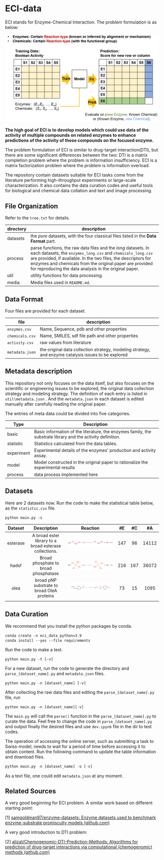 # ECI-data
ECI stands for Enzyme-Chemical Interaction. The problem formulation is as below:

![problem_formulation](media/problem_formulation.png)

**The high goal of ECI is to develop models which could use data of the activity of multiple compounds on related enzymes to enhance predictions of the activity of these compounds on the focused enzyme.** 

The problem formulation of ECI is similar to drug-target interaction(DTI), but there are some significant differences between the two:  DTI is a matrix completion problem where the problem is information insufficiency. ECI is a matrix factorization problem where the problem is information overload.

The repository contain datasets suitable for ECI tasks come from the literature performing high-throughput experiments or large-scale characterization. It also contains the data curation codes and useful tools for biological and chemical data collation and text and image processing.



## File Organization

Refer to the `tree.txt` for details.

| directory | description                                                  |
| --------- | ------------------------------------------------------------ |
| datasets  | the *pure* datasets, with the four classical files listed in the **Data Format** part. |
| process   | parse functions, the raw data files and the *long* datasets. In each datasets, the `enzymes_long.csv` and `chemicals_long.csv` are provided, if available. In the two files, the descriptors for enzymes and chemicals from the original paper are provided for reproducing the data analysis in the original paper. |
| util      | utility functions for data processing.                       |
| media     | Media files used in `README.md`.                             |



## Data Format

Four files are provided for each dataset.

| file            | description                                                  |
| --------------- | ------------------------------------------------------------ |
| `enzymes.csv`   | Name, Sequence, pdb and other properties                     |
| `chemicals.csv` | Name, SMILES, sdf file path and other properties             |
| `activity.csv`  | raw values from literature                                   |
| `metadata.json` | the original data collection strategy, modeling strategy, and enzyme catalysis issues to be explored |



## Metadata description

This repository not only focuses on the data itself, but also focuses on the scientific or engineering issues to be explored, the original data collection strategy and modeling strategy. The definition of each entry is listed in `util\metadata.json` . And the `metadata.json` in each dataset is edited manually after carefully reading the original paper.

The entries of meta data could be divided into five categories.

| Type       | Description                                                  |
| ---------- | ------------------------------------------------------------ |
| basic      | Basic information of the literature, the enzymes family, the substrate library and the activity definition. |
| statistic  | Statistics calculated from the data tables.                  |
| experiment | Experimental details of the enzymes' production and activity assay. |
| model      | Model constructed in the original paper to rationalize the experimental results |
| process    | data process implemented here                                |



## Datasets

Here are 2 datasets now. Run the code to make the statistical table below, as the `statistic.csv` file.

```
python main.py -s
```

| Dataset  |                       Description                       |                  Reaction                  |  #E  |  #C  |  #A   |
| :------: | :-----------------------------------------------------: | :----------------------------------------: | :--: | :--: | :---: |
| esterase | A broad ester library to a broad esterase  collections. | ![esterase](./media/reaction/esterase.png) | 147  |  96  | 14112 |
|  hadsf   |          Broad phosphate to broad phosphatase           |    ![hadsf](./media/reaction/hadsf.png)    | 216  | 167  | 36072 |
|   olea   |       broad pNP substrate to broad OleA proteins        |    ![hadsf](./media/reaction/olea.png)     |  73  |  15  | 1095  |
|          |                                                         |                                            |      |      |       |



## Data Curation

We recommend that you install the python packages by conda.

```
conda create -n eci_data python=3.9
conda install --yes --file requirements
```

Run the code to make a test.

```
python main.py -t [-v]
```

For a new dataset, run the code to generate the directory and  `parse_[dataset_name].py`  and `metadata.json` files.

```shell
python main.py -n [dataset_name] [-v]
```

 After collecting the raw data files and editing the `parse_[dataset_name].py` file, run

```
python main.py -n [dataset_name][-v]
```

The `main.py` will call the `parse()` function in the `parse_[dataset_name].py` to curate the data. Feel free to change the code in `parse_[dataset_name].py` and output finally the desired files and use `dev.ipynb` file in the dir to test codes.

The operation of accessing the online server, such as submitting a task to Swiss-model, needs to wait for a period of time before accessing it to obtain content. Run the following command to update the table information and download files.

```python
python main.py -n [dataset_name] -o [-v]
```

As a text file, one could edit `metadata.json` at any moment.



## Related Sources

A very good beginning for ECI problem. A similar work based on different starting point:

[1] [samgoldman97/enzyme-datasets: Enzyme datasets used to benchmark enzyme-substrate promiscuity models (github.com)](https://github.com/samgoldman97/enzyme-datasets)

A very good introduction to DTI problem:

[2] [alizat/Chemogenomic-DTI-Prediction-Methods: Algorithms for prediction of drug-target interactions via computational (chemogenomic) methods (github.com)](https://github.com/alizat/Chemogenomic-DTI-Prediction-Methods)

